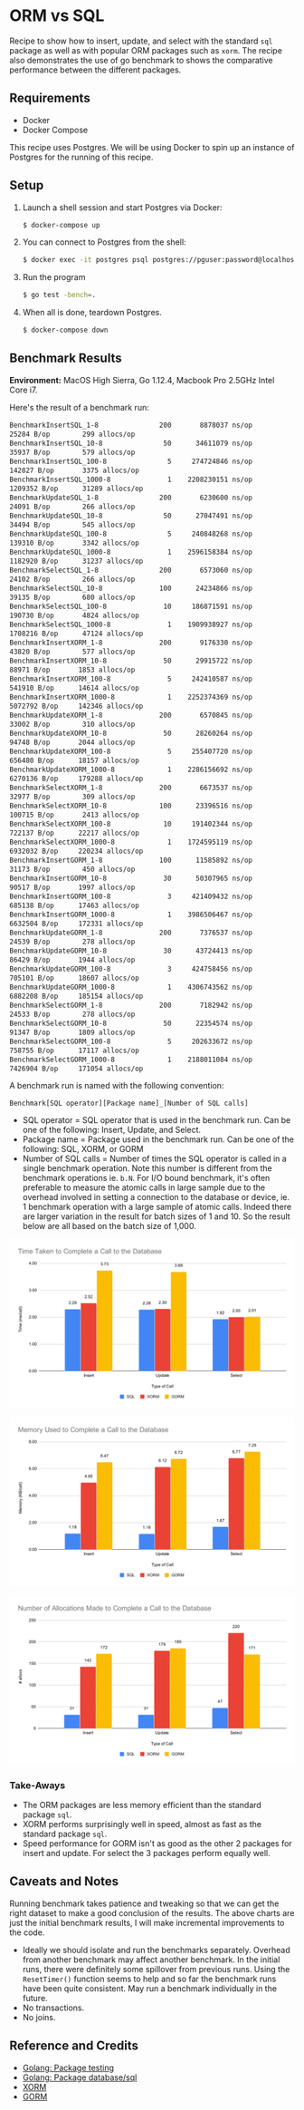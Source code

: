 # ORM vs SQL

Recipe to show how to insert, update, and select with the standard `sql` package as well as with popular ORM packages such as `xorm`. The recipe also demonstrates the use of go benchmark to shows the comparative performance between the different packages. 

## Requirements

* Docker
* Docker Compose

This recipe uses Postgres. We will be using Docker to spin up an instance of Postgres for the running of this recipe.

## Setup

1. Launch a shell session and start Postgres via Docker:

   ```bash
   $ docker-compose up
   ```

1. You can connect to Postgres from the shell:

   ```bash
   $ docker exec -it postgres psql postgres://pguser:password@localhost/db
   ```

1. Run the program

   ```bash
   $ go test -bench=.
   ```

1. When all is done, teardown Postgres.

   ```bash
   $ docker-compose down
   ```

## Benchmark Results

**Environment:** MacOS High Sierra, Go 1.12.4, Macbook Pro 2.5GHz Intel Core i7.

Here's the result of a benchmark run:

```text
BenchmarkInsertSQL_1-8       	     200	   8878037 ns/op	   25284 B/op	     299 allocs/op
BenchmarkInsertSQL_10-8      	      50	  34611079 ns/op	   35937 B/op	     579 allocs/op
BenchmarkInsertSQL_100-8     	       5	 274724846 ns/op	  142827 B/op	    3375 allocs/op
BenchmarkInsertSQL_1000-8    	       1	2208230151 ns/op	 1209352 B/op	   31289 allocs/op
BenchmarkUpdateSQL_1-8       	     200	   6230600 ns/op	   24091 B/op	     266 allocs/op
BenchmarkUpdateSQL_10-8      	      50	  27047491 ns/op	   34494 B/op	     545 allocs/op
BenchmarkUpdateSQL_100-8     	       5	 240848268 ns/op	  139310 B/op	    3342 allocs/op
BenchmarkUpdateSQL_1000-8    	       1	2596158384 ns/op	 1182920 B/op	   31237 allocs/op
BenchmarkSelectSQL_1-8       	     200	   6573060 ns/op	   24102 B/op	     266 allocs/op
BenchmarkSelectSQL_10-8      	     100	  24234866 ns/op	   39135 B/op	     680 allocs/op
BenchmarkSelectSQL_100-8     	      10	 186871591 ns/op	  190730 B/op	    4824 allocs/op
BenchmarkSelectSQL_1000-8    	       1	1909938927 ns/op	 1708216 B/op	   47124 allocs/op
BenchmarkInsertXORM_1-8      	     200	   9176330 ns/op	   43820 B/op	     577 allocs/op
BenchmarkInsertXORM_10-8     	      50	  29915722 ns/op	   88971 B/op	    1853 allocs/op
BenchmarkInsertXORM_100-8    	       5	 242410587 ns/op	  541910 B/op	   14614 allocs/op
BenchmarkInsertXORM_1000-8   	       1	2252374369 ns/op	 5072792 B/op	  142346 allocs/op
BenchmarkUpdateXORM_1-8      	     200	   6570845 ns/op	   33002 B/op	     310 allocs/op
BenchmarkUpdateXORM_10-8     	      50	  28260264 ns/op	   94748 B/op	    2044 allocs/op
BenchmarkUpdateXORM_100-8    	       5	 255407720 ns/op	  656480 B/op	   18157 allocs/op
BenchmarkUpdateXORM_1000-8   	       1	2286156692 ns/op	 6270136 B/op	  179288 allocs/op
BenchmarkSelectXORM_1-8      	     200	   6673537 ns/op	   32977 B/op	     309 allocs/op
BenchmarkSelectXORM_10-8     	     100	  23396516 ns/op	  100715 B/op	    2413 allocs/op
BenchmarkSelectXORM_100-8    	      10	 191402344 ns/op	  722137 B/op	   22217 allocs/op
BenchmarkSelectXORM_1000-8   	       1	1724595119 ns/op	 6932032 B/op	  220234 allocs/op
BenchmarkInsertGORM_1-8      	     100	  11585892 ns/op	   31173 B/op	     450 allocs/op
BenchmarkInsertGORM_10-8     	      30	  50307965 ns/op	   90517 B/op	    1997 allocs/op
BenchmarkInsertGORM_100-8    	       3	 421409432 ns/op	  685138 B/op	   17463 allocs/op
BenchmarkInsertGORM_1000-8   	       1	3986506467 ns/op	 6632504 B/op	  172331 allocs/op
BenchmarkUpdateGORM_1-8      	     200	   7376537 ns/op	   24539 B/op	     278 allocs/op
BenchmarkUpdateGORM_10-8     	      30	  43724413 ns/op	   86429 B/op	    1944 allocs/op
BenchmarkUpdateGORM_100-8    	       3	 424758456 ns/op	  705101 B/op	   18607 allocs/op
BenchmarkUpdateGORM_1000-8   	       1	4306743562 ns/op	 6882208 B/op	  185154 allocs/op
BenchmarkSelectGORM_1-8      	     200	   7182942 ns/op	   24533 B/op	     278 allocs/op
BenchmarkSelectGORM_10-8     	      50	  22354574 ns/op	   91347 B/op	    1809 allocs/op
BenchmarkSelectGORM_100-8    	       5	 202633672 ns/op	  758755 B/op	   17117 allocs/op
BenchmarkSelectGORM_1000-8   	       1	2188011084 ns/op	 7426904 B/op	  171054 allocs/op
```

A benchmark run is named with the following convention:

```text
Benchmark[SQL operator][Package name]_[Number of SQL calls]
```

* SQL operator = SQL operator that is used in the benchmark run. Can be one of the following: Insert, Update, and Select.
* Package name = Package used in the benchmark run. Can be one of the following: SQL, XORM, or GORM
* Number of SQL calls = Number of times the SQL operator is called in a single benchmark operation. Note this number is different from the benchmark operations ie. `b.N`. For I/O bound benchmark, it's often preferable to measure the atomic calls in large sample due to the overhead involved in setting a connection to the database or device, ie. 1 benchmark operation with a large sample of atomic calls. Indeed there are larger variation in the result for batch sizes of 1 and 10. So the result below are all based on the batch size of 1,000.

![Benchmark: Time taken to complete a call to the database](images/benchmark-speed.svg)

![Benchmark: Memory used to complete a call to the database](images/benchmark-memory.svg)

![Benchmark: Number of allocations made to complete a call to the database](images/benchmark-allocations.svg)

### Take-Aways

* The ORM packages are less memory efficient than the standard package `sql`.
* XORM performs surprisingly well in speed, almost as fast as the standard package `sql`.
* Speed performance for GORM isn't as good as the other 2 packages for insert and update. For select the 3 packages perform equally well.

## Caveats and Notes

Running benchmark takes patience and tweaking so that we can get the right dataset to make a good conclusion of the results. The above charts are just the initial benchmark results, I will make incremental improvements to the code.

* Ideally we should isolate and run the benchmarks separately. Overhead from another benchmark may affect another benchmark. In the initial runs, there were definitely some spillover from previous runs. Using the `ResetTimer()` function seems to help and so far the benchmark runs have been quite consistent. May run a benchmark individually in the future.
* No transactions.
* No joins.

## Reference and Credits

* [Golang: Package testing](https://golang.org/pkg/testing/)
* [Golang: Package database/sql](https://golang.org/pkg/database/sql/)
* [XORM](https://xorm.io/)
* [GORM](https://gorm.io/)
